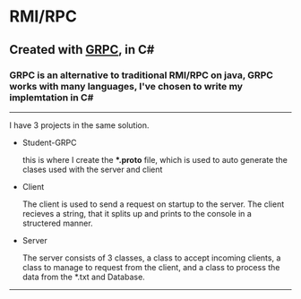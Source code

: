 # RMI/RPC 
## Created with [GRPC](https://grpc.io/), in C#
### GRPC is an alternative to traditional RMI/RPC on java, GRPC works with many languages, I've chosen to write my implemtation in C#

***

I have 3 projects in the same solution.

* Student-GRPC

   this is where I create the  __*.proto__ file, which is used to auto generate the clases used with the server and client
* Client

   The client is used to send a request on startup to the server. The client recieves a string, that it splits up and prints to the console in a structered manner.
* Server

   The server consists of 3 classes, a class to accept incoming clients, a class to manage to request from the client, and a class to process the data from the *.txt and Database.
   
***


